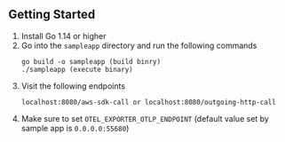 ## Getting Started

1. Install Go 1.14 or higher
2. Go into the `sampleapp` directory and run the following commands
    ```
    go build -o sampleapp (build binry)
    ./sampleapp (execute binary)
    ```
3. Visit the following endpoints
    ```
    localhost:8080/aws-sdk-call or localhost:8080/outgoing-http-call
    ```
4. Make sure to set `OTEL_EXPORTER_OTLP_ENDPOINT` (default value set by sample app is `0.0.0.0:55680`)